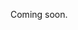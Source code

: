 Coming soon.

<!--
  @todo
  Explain how to delete a place (and check if it's only possible if there are no linked events?), but also explain that places are only soft-deleted.
  Permissions: Who can delete a place?
-->

